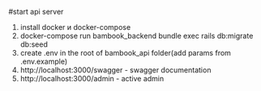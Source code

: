 #start api server<br/>
1. install docker и docker-compose
2. docker-compose run bambook_backend bundle exec rails db:migrate db:seed
3. create .env in the root of bambook_api  folder(add params from .env.example)
4. http://localhost:3000/swagger   - swagger documentation
5. http://localhost:3000/admin     - active admin


